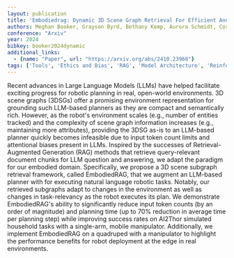 ```yaml
---
layout: publication
title: 'Embodiedrag: Dynamic 3D Scene Graph Retrieval For Efficient And Scalable Robot Task Planning'
authors: Meghan Booker, Grayson Byrd, Bethany Kemp, Aurora Schmidt, Corban Rivera
conference: "Arxiv"
year: 2024
bibkey: booker2024dynamic
additional_links:
  - {name: "Paper", url: "https://arxiv.org/abs/2410.23968"}
tags: ['Tools', 'Ethics and Bias', 'RAG', 'Model Architecture', 'Reinforcement Learning', 'Attention Mechanism']
---
```

Recent advances in Large Language Models (LLMs) have helped facilitate
exciting progress for robotic planning in real, open-world environments. 3D
scene graphs (3DSGs) offer a promising environment representation for grounding
such LLM-based planners as they are compact and semantically rich. However, as
the robot's environment scales (e.g., number of entities tracked) and the
complexity of scene graph information increases (e.g., maintaining more
attributes), providing the 3DSG as-is to an LLM-based planner quickly becomes
infeasible due to input token count limits and attentional biases present in
LLMs. Inspired by the successes of Retrieval-Augmented Generation (RAG) methods
that retrieve query-relevant document chunks for LLM question and answering, we
adapt the paradigm for our embodied domain. Specifically, we propose a 3D scene
subgraph retrieval framework, called EmbodiedRAG, that we augment an LLM-based
planner with for executing natural language robotic tasks. Notably, our
retrieved subgraphs adapt to changes in the environment as well as changes in
task-relevancy as the robot executes its plan. We demonstrate EmbodiedRAG's
ability to significantly reduce input token counts (by an order of magnitude)
and planning time (up to 70% reduction in average time per planning step) while
improving success rates on AI2Thor simulated household tasks with a single-arm,
mobile manipulator. Additionally, we implement EmbodiedRAG on a quadruped with
a manipulator to highlight the performance benefits for robot deployment at the
edge in real environments.
